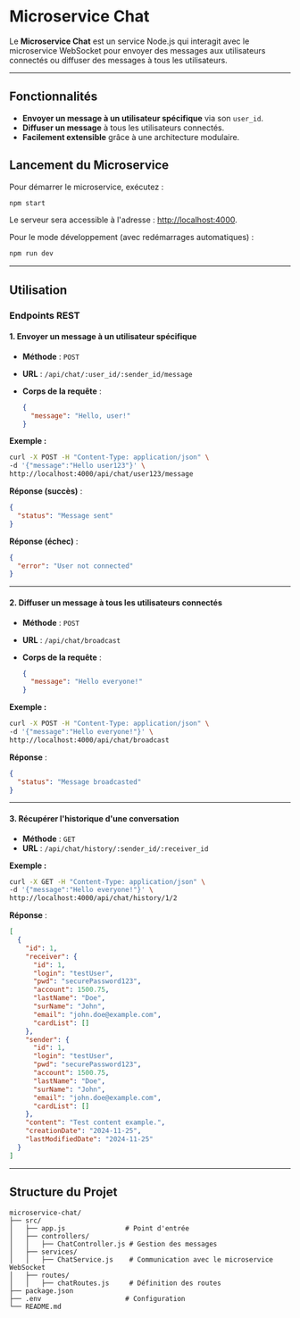 # Microservice Chat

Le **Microservice Chat** est un service Node.js qui interagit avec le microservice WebSocket pour envoyer des messages aux utilisateurs connectés ou diffuser des messages à tous les utilisateurs.

---

## Fonctionnalités

- **Envoyer un message à un utilisateur spécifique** via son `user_id`.
- **Diffuser un message** à tous les utilisateurs connectés.
- **Facilement extensible** grâce à une architecture modulaire.

## Lancement du Microservice

Pour démarrer le microservice, exécutez :

```bash
npm start
```

Le serveur sera accessible à l'adresse : [http://localhost:4000](http://localhost:4000).

Pour le mode développement (avec redémarrages automatiques) :

```bash
npm run dev
```

---

## Utilisation

### Endpoints REST

#### 1. **Envoyer un message à un utilisateur spécifique**

- **Méthode** : `POST`
- **URL** : `/api/chat/:user_id/:sender_id/message`
- **Corps de la requête** :

  ```json
  {
    "message": "Hello, user!"
  }
  ```

**Exemple :**

```bash
curl -X POST -H "Content-Type: application/json" \
-d '{"message":"Hello user123"}' \
http://localhost:4000/api/chat/user123/message
```

**Réponse (succès)** :

```json
{
  "status": "Message sent"
}
```

**Réponse (échec)** :

```json
{
  "error": "User not connected"
}
```

---

#### 2. **Diffuser un message à tous les utilisateurs connectés**

- **Méthode** : `POST`
- **URL** : `/api/chat/broadcast`
- **Corps de la requête** :

  ```json
  {
    "message": "Hello everyone!"
  }
  ```

**Exemple :**

```bash
curl -X POST -H "Content-Type: application/json" \
-d '{"message":"Hello everyone!"}' \
http://localhost:4000/api/chat/broadcast
```

**Réponse** :

```json
{
  "status": "Message broadcasted"
}
```

---

#### 3. **Récupérer l'historique d'une conversation**

- **Méthode** : `GET`
- **URL** : `/api/chat/history/:sender_id/:receiver_id`

**Exemple :**

```bash
curl -X GET -H "Content-Type: application/json" \
-d '{"message":"Hello everyone!"}' \
http://localhost:4000/api/chat/history/1/2
```

**Réponse** :

```json
[
  {
    "id": 1,
    "receiver": {
      "id": 1,
      "login": "testUser",
      "pwd": "securePassword123",
      "account": 1500.75,
      "lastName": "Doe",
      "surName": "John",
      "email": "john.doe@example.com",
      "cardList": []
    },
    "sender": {
      "id": 1,
      "login": "testUser",
      "pwd": "securePassword123",
      "account": 1500.75,
      "lastName": "Doe",
      "surName": "John",
      "email": "john.doe@example.com",
      "cardList": []
    },
    "content": "Test content example.",
    "creationDate": "2024-11-25",
    "lastModifiedDate": "2024-11-25"
  }
]
```

---

## Structure du Projet

```plaintext
microservice-chat/
├── src/
│   ├── app.js               # Point d'entrée
│   ├── controllers/
│   │   ├── ChatController.js # Gestion des messages
│   ├── services/
│   │   ├── ChatService.js    # Communication avec le microservice WebSocket
│   ├── routes/
│   │   ├── chatRoutes.js     # Définition des routes
├── package.json
├── .env                     # Configuration
└── README.md
```

